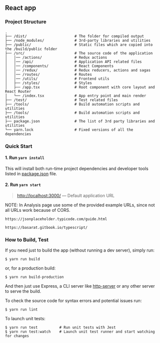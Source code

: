 ## React app

### Project Structure

```
.
├── /dist/                      # The folder for compiled output
├── /node_modules/              # 3rd-party libraries and utilities
├── /public/                    # Static files which are copied into the /build/public folder
├── /src/                       # The source code of the application
│   │── /actions/               # Redux actions
│   │── /api/                   # Application API related files
│   │── /components/            # React Components
│   │── /redux/                 # Redux reducers, actions and sagas
│   │── /routes/                # Routes
│   │── /utils/                 # Frontend utils
│   ├── /styles/                # Styles
│   ├── /app.tsx                # Root component with core layout and React Router
│   └── /index.tsx              # App entry point and main render
├── /test/                      # Test related files
├── /tools/                     # Build automation scripts and utilities
├── /tools/                     # Build automation scripts and utilities
├── package.json                # The list of 3rd party libraries and utilities
└── yarn.lock                   # Fixed versions of all the dependencies
```

### Quick Start

#### 1. Run `yarn install`

This will install both run-time project dependencies and developer tools listed
in [package.json](../package.json) file.

#### 2. Run `yarn start`

> [http://localhost:3000/](http://localhost:3000/) — Default application URL

NOTE: In Analysis page use some of the provided example URLs, since not all URLs work because of CORS.

```
https://jsonplaceholder.typicode.com/guide.html

https://basarat.gitbook.io/typescript/
```

### How to Build, Test

If you need just to build the app (without running a dev server), simply run:

```shell
$ yarn run build
```

or, for a production build:

```shell
$ yarn run build-production
```

And then just use Express, a CLI server like [http-server](https://github.com/http-party/http-server) or any other server to serve the build.

To check the source code for syntax errors and potential issues run:

```shell
$ yarn run lint
```

To launch unit tests:

```shell
$ yarn run test          # Run unit tests with Jest
$ yarn run test:watch    # Launch unit test runner and start watching for changes
```
